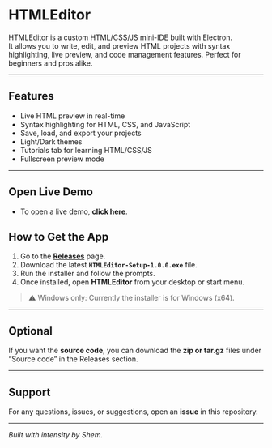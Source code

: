 # HTMLEditor

HTMLEditor is a custom HTML/CSS/JS mini-IDE built with Electron.  
It allows you to write, edit, and preview HTML projects with syntax highlighting, live preview, and code management features. Perfect for beginners and pros alike.  

---

## Features

- Live HTML preview in real-time  
- Syntax highlighting for HTML, CSS, and JavaScript  
- Save, load, and export your projects  
- Light/Dark themes  
- Tutorials tab for learning HTML/CSS/JS  
- Fullscreen preview mode  

---

## Open Live Demo

- To open a live demo, **[click here](https://shemgeorge.github.io/HTMLEditor/HTMLEditorApp.html)**.

## How to Get the App

1. Go to the **[Releases](https://github.com/ShemGeorge/HTMLEditor/releases)** page.  
2. Download the latest **`HTMLEditor-Setup-1.0.0.exe`** file.  
3. Run the installer and follow the prompts.  
4. Once installed, open **HTMLEditor** from your desktop or start menu.  

> ⚠️ Windows only: Currently the installer is for Windows (x64).  

---

## Optional

If you want the **source code**, you can download the **zip or tar.gz** files under “Source code” in the Releases section.  

---

## Support

For any questions, issues, or suggestions, open an **issue** in this repository.  

---

*Built with intensity by Shem.*
